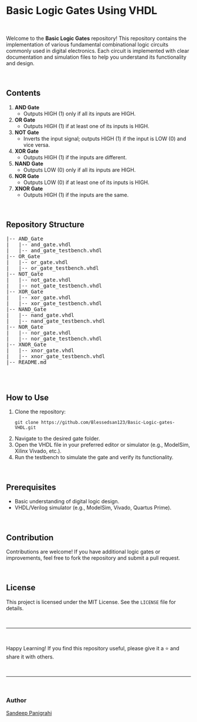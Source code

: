 <br>
    <h1>Basic Logic Gates Using VHDL </h1>
<br>
    <p>Welcome to the <strong>Basic Logic Gates</strong> repository! This repository contains the implementation of various fundamental combinational logic circuits commonly used in digital electronics. Each circuit is implemented with clear documentation and simulation files to help you understand its functionality and design.</p>
<br>
    <h2>Contents</h2>
    <ol>
        <li><strong>AND Gate</strong>
            <ul>
                <li>Outputs HIGH (1) only if all its inputs are HIGH.</li>
            </ul>
        </li>
        <li><strong>OR Gate</strong>
            <ul>
                <li>Outputs HIGH (1) if at least one of its inputs is HIGH.</li>
            </ul>
        </li>
        <li><strong>NOT Gate</strong>
            <ul>
                <li>Inverts the input signal; outputs HIGH (1) if the input is LOW (0) and vice versa.</li>
            </ul>
        </li>
        <li><strong>XOR Gate</strong>
            <ul>
                <li>Outputs HIGH (1) if the inputs are different.</li>
            </ul>
        </li>
        <li><strong>NAND Gate</strong>
            <ul>
                <li>Outputs LOW (0) only if all its inputs are HIGH.</li>
            </ul>
        </li>
        <li><strong>NOR Gate</strong>
            <ul>
                <li>Outputs LOW (0) if at least one of its inputs is HIGH.</li>
            </ul>
        </li>
        <li><strong>XNOR Gate</strong>
            <ul>
                <li>Outputs HIGH (1) if the inputs are the same.</li>
            </ul>
        </li>
    </ol>
<br>
    <h2>Repository Structure</h2>
    <pre>
|-- AND_Gate
|   |-- and_gate.vhdl
|   |-- and_gate_testbench.vhdl
|-- OR_Gate
|   |-- or_gate.vhdl
|   |-- or_gate_testbench.vhdl
|-- NOT_Gate
|   |-- not_gate.vhdl
|   |-- not_gate_testbench.vhdl
|-- XOR_Gate
|   |-- xor_gate.vhdl
|   |-- xor_gate_testbench.vhdl
|-- NAND_Gate
|   |-- nand_gate.vhdl
|   |-- nand_gate_testbench.vhdl
|-- NOR_Gate
|   |-- nor_gate.vhdl
|   |-- nor_gate_testbench.vhdl
|-- XNOR_Gate
|   |-- xnor_gate.vhdl
|   |-- xnor_gate_testbench.vhdl
|-- README.md
    </pre>
<br>
    <h2>How to Use</h2>
    <ol>
        <li>Clone the repository:
            <pre><code>git clone https://github.com/Blessedsan123/Basic-Logic-gates-VHDL.git</code></pre>
        </li>
        <li>Navigate to the desired gate folder.</li>
        <li>Open the VHDL file in your preferred editor or simulator (e.g., ModelSim, Xilinx Vivado, etc.).</li>
        <li>Run the testbench to simulate the gate and verify its functionality.</li>
    </ol>
<br>
    <h2>Prerequisites</h2>
    <ul>
        <li>Basic understanding of digital logic design.</li>
        <li>VHDL/Verilog simulator (e.g., ModelSim, Vivado, Quartus Prime).</li>
    </ul>
<br>
    <h2>Contribution</h2>
    <p>Contributions are welcome! If you have additional logic gates or improvements, feel free to fork the repository and submit a pull request.</p>
<br>
    <h2>License</h2>
    <p>This project is licensed under the MIT License. See the <code>LICENSE</code> file for details.</p>
<br>
    <hr>
    <br>
    <p>Happy Learning! If you find this repository useful, please give it a ⭐ and share it with others.</p>
<br>
    <hr>
<br>
    <h3>Author</h3>
    <p><a href="https://github.com/Blessedsan123">Sandeep Panigrahi</a></p>
